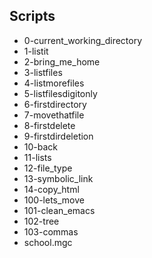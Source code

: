 ## Scripts
- 0-current_working_directory
- 1-listit
- 2-bring_me_home
- 3-listfiles
- 4-listmorefiles
- 5-listfilesdigitonly
- 6-firstdirectory
- 7-movethatfile
- 8-firstdelete
- 9-firstdirdeletion
- 10-back
- 11-lists
- 12-file_type
- 13-symbolic_link
- 14-copy_html
- 100-lets_move
- 101-clean_emacs
- 102-tree
- 103-commas
- school.mgc
